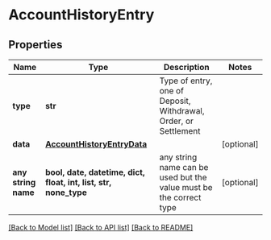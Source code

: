 # AccountHistoryEntry


## Properties
Name | Type | Description | Notes
------------ | ------------- | ------------- | -------------
**type** | **str** | Type of entry, one of Deposit, Withdrawal, Order, or Settlement | 
**data** | [**AccountHistoryEntryData**](AccountHistoryEntryData.md) |  | [optional] 
**any string name** | **bool, date, datetime, dict, float, int, list, str, none_type** | any string name can be used but the value must be the correct type | [optional]

[[Back to Model list]](../README.md#documentation-for-models) [[Back to API list]](../README.md#documentation-for-api-endpoints) [[Back to README]](../README.md)



